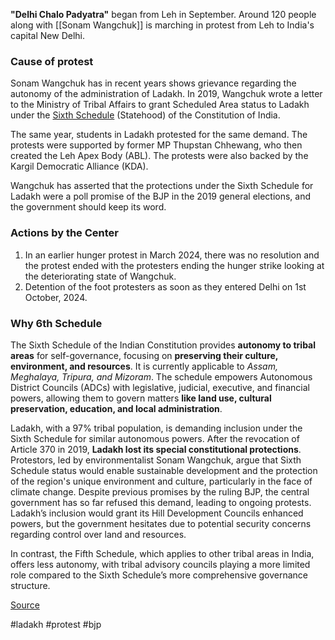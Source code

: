**"Delhi Chalo Padyatra"** began from Leh in September. Around 120 people along with [[Sonam Wangchuk]] is marching in protest from Leh to India's capital New Delhi. 
### Cause of protest

Sonam Wangchuk has in recent years shows grievance regarding the autonomy of the administration of Ladakh. In 2019, Wangchuk wrote a letter to the Ministry of Tribal Affairs to grant Scheduled Area status to Ladakh under the [Sixth Schedule](https://www.hindustantimes.com/cities/chandigarh-news/protest-held-in-kargil-over-sixth-schedule-statehood-demand-101710959024017.html) (Statehood) of the Constitution of India.

The same year, students in Ladakh protested for the same demand. The protests were supported by former MP Thupstan Chhewang, who then created the Leh Apex Body (ABL). The protests were also backed by the Kargil Democratic Alliance (KDA).

Wangchuk has asserted that the protections under the Sixth Schedule for Ladakh were a poll promise of the BJP in the 2019 general elections, and the government should keep its word.

### Actions by the Center


1. In an earlier hunger protest in March 2024, there was no resolution and the protest ended with the protesters ending the hunger strike looking at the deteriorating state of Wangchuk.
2. Detention of the foot protesters as soon as they entered Delhi on 1st October, 2024. 

### Why 6th Schedule 

The Sixth Schedule of the Indian Constitution provides **autonomy to tribal areas** for self-governance, focusing on **preserving their culture, environment, and resources**. It is currently applicable to *Assam, Meghalaya, Tripura, and Mizoram*. The schedule empowers Autonomous District Councils (ADCs) with legislative, judicial, executive, and financial powers, allowing them to govern matters **like land use, cultural preservation, education, and local administration**.

Ladakh, with a 97% tribal population, is demanding inclusion under the Sixth Schedule for similar autonomous powers. After the revocation of Article 370 in 2019, **Ladakh lost its special constitutional protections**. Protestors, led by environmentalist Sonam Wangchuk, argue that Sixth Schedule status would enable sustainable development and the protection of the region's unique environment and culture, particularly in the face of climate change. Despite previous promises by the ruling BJP, the central government has so far refused this demand, leading to ongoing protests. Ladakh’s inclusion would grant its Hill Development Councils enhanced powers, but the government hesitates due to potential security concerns regarding control over land and resources.

In contrast, the Fifth Schedule, which applies to other tribal areas in India, offers less autonomy, with tribal advisory councils playing a more limited role compared to the Sixth Schedule’s more comprehensive governance structure.

[Source](https://india.mongabay.com/2024/05/what-is-the-sixth-schedule-why-is-ladakh-demanding-to-be-brought-under-it/)


#ladakh #protest #bjp